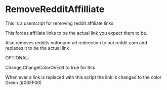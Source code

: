 # RemoveRedditAffilliate
This is a userscript for removing reddit affiliate links


This forces affiliate links to be the actual link you expect them to be.

Also removes reddits outbound url redirection to out.reddit.com and replaces it to be the actual link


OPTIONAL:

Change ChangeColorOnEdit to true for this

When ever a link is replaced with this script the link is changed to the color Green (#00FF00)
